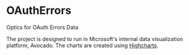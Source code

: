 # OAuthErrors
Optics for OAuth Errors Data

The project is designed to run in Microsoft's internal data visualization platform, Avocado. The charts are created using <a href="http://www.highcharts.com/" target="_blank">Highcharts</a>.
